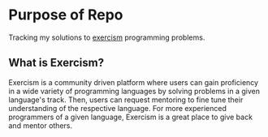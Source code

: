 # Purpose of Repo
Tracking my solutions to [exercism](https://exercism.org) programming problems.

## What is Exercism?
Exercism is a community driven platform where users can gain proficiency in a wide variety of programming languages by solving problems in a given language's track. Then, users can request mentoring to fine tune their understanding of the respective language. For more experienced programmers of a given language, Exercism is a great place to give back and mentor others.
